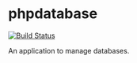 # phpdatabase

[![Build Status](https://travis-ci.org/phpdatabase/phpdatabase.svg?branch=master)](https://travis-ci.org/phpdatabase/phpdatabase)

An application to manage databases.
